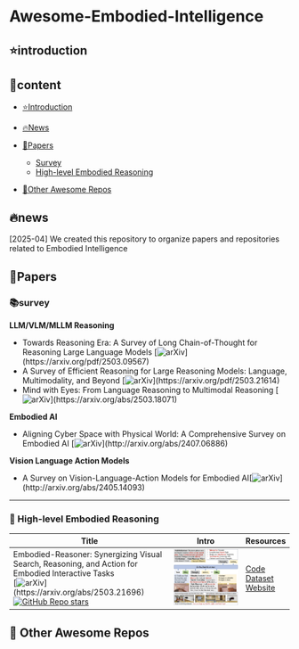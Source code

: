 # Awesome-Embodied-Intelligence
## ⭐️introduction
## 👀content
- [⭐️Introduction](#introduction)
- [🔥News](#news)
- [📑Papers](#papers)
  - [Survey](#survey)
  - [High-level Embodied Reasoning](#-high-level-embodied-reasoning)

- [🎯Other Awesome Repos](#-other-awesome-repos)
## 🔥news
[2025-04] We created this repository to organize papers and repositories related to Embodied Intelligence

## 📑Papers
### 📚survey 
**LLM/VLM/MLLM Reasoning**
- Towards Reasoning Era: A Survey of Long Chain-of-Thought for Reasoning Large Language Models [![arXiv](https://img.shields.io/badge/arXiv-2025.03-red?)](https://arxiv.org/pdf/2503.09567) 
- A Survey of Efficient Reasoning for Large Reasoning Models: Language, Multimodality, and Beyond [![arXiv](https://img.shields.io/badge/arXiv-2025.03-red?)](https://arxiv.org/pdf/2503.21614) 
- Mind with Eyes: From Language Reasoning to Multimodal Reasoning [![arXiv](https://img.shields.io/badge/arXiv-2025.03-red?)](https://arxiv.org/abs/2503.18071) 

**Embodied AI**
- Aligning Cyber Space with Physical World: A Comprehensive Survey on Embodied AI [![arXiv](https://img.shields.io/badge/arXiv-2024.07-red?)](http://arxiv.org/abs/2407.06886)

**Vision Language Action Models**
- A Survey on Vision-Language-Action Models for Embodied AI[![arXiv](https://img.shields.io/badge/arXiv-2024.05-red?)](http://arxiv.org/abs/2405.14093)

---

### 🤔 High-level Embodied Reasoning
| Title | Intro |  Resources |
|----------|-----|---------|
| Embodied-Reasoner: Synergizing Visual Search, Reasoning, and Action for Embodied Interactive Tasks <br>[![arXiv](https://img.shields.io/badge/arXiv-2025.03-red?)](https://arxiv.org/abs/2503.21696) [![GitHub Repo stars](https://img.shields.io/github/stars/zwq2018/embodied_reasoner)](https://github.com/zwq2018/embodied_reasoner)  | <img src="paper-images/embodied-reasoner-2025-3.jpg" width="990" />  | [Code](https://github.com/zwq2018/embodied_reasoner)<br>[Dataset](https://huggingface.co/datasets/zwq2018/embodied_reasoner/)<br>[Website](https://github.com/zwq2018/embodied_reasoner)|

## 🎯 Other Awesome Repos